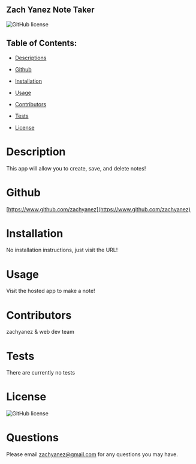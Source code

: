## Zach Yanez Note Taker

![GitHub license](https://img.shields.io/badge/license-MIT-blue.svg)

## Table of Contents:

  * [Descriptions](#Description)

  * [Github](#Github)

  * [Installation](#Installation) 

  * [Usage](#Usage)

  * [Contributors](#Contributors)

  * [Tests](#Tests)

  * [License](#License)

  
# Description
This app will allow you to create, save, and delete notes!


# Github
[https://www.github.com/zachyanez](https://www.github.com/zachyanez)

# Installation
No installation instructions, just visit the URL!

# Usage
Visit the hosted app to make a note!

# Contributors
zachyanez & web dev team

# Tests
There are currently no tests

# License
![GitHub license](https://img.shields.io/badge/license-MIT-blue.svg)


# Questions
Please email zachyanez@gmail.com for any questions you may have.
